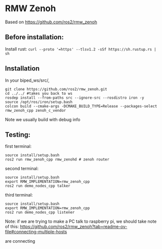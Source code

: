 # RMW Zenoh

Based on https://github.com/ros2/rmw_zenoh

## Before installation:
Install rust: `curl --proto '=https' --tlsv1.2 -sSf https://sh.rustup.rs | sh`

## Installation
In your biped_ws/src/,
```
git clone https://github.com/ros2/rmw_zenoh.git
cd ../../ #takes you back to ws
rosdep install --from-paths src --ignore-src --rosdistro iron -y
source /opt/ros/iron/setup.bash
colcon build --cmake-args -DCMAKE_BUILD_TYPE=Release --packages-select rmw_zenoh_cpp zenoh_c_vendor
```
Note we usually build with debug info

## Testing:
first terminal:
```
source install/setup.bash
ros2 run rmw_zenoh_cpp rmw_zenohd # zenoh router
```

second terminal:
```
source install/setup.bash
export RMW_IMPLEMENTATION=rmw_zenoh_cpp
ros2 run demo_nodes_cpp talker
```

third terminal:
```
source install/setup.bash
export RMW_IMPLEMENTATION=rmw_zenoh_cpp
ros2 run demo_nodes_cpp listener
```

Note: if we are trying to make a PC talk to raspberry pi, we should take note of this: https://github.com/ros2/rmw_zenoh?tab=readme-ov-file#connecting-multiple-hosts

are connecting 